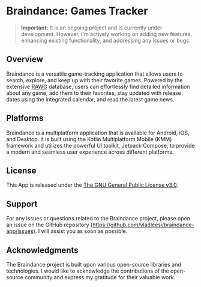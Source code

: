 # Braindance: Games Tracker

> **Important:**
> It is an ongoing project and is currently under development. However, I'm actively working on adding new features, enhancing existing functionality, and addressing any issues or bugs.

## Overview
Braindance is a versatile game-tracking application that allows users to search, explore, and keep up with their favorite games. Powered by the extensive [RAWG](https://rawg.io/apidocs) database, users can effortlessly find detailed information about any game, add them to their favorites, stay updated with release dates using the integrated calendar, and read the latest game news.

## Platforms
Braindance is a multiplatform application that is available for Android, iOS, and Desktop. It is built using the Kotlin Multiplatform Mobile (KMM) framework and utilizes the powerful UI toolkit, Jetpack Compose, to provide a modern and seamless user experience across different platforms.

## License
This App is released under the [The GNU General Public License v3.0](LICENSE).

## Support
For any issues or questions related to the Braindance project, please open an issue on the GitHub repository (https://github.com/vladleesi/braindance-app/issues). I will assist you as soon as possible.

## Acknowledgments
The Braindance project is built upon various open-source libraries and technologies. I would like to acknowledge the contributions of the open-source community and express my gratitude for their valuable work.
